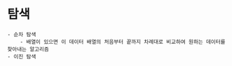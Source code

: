 
# 탐색

    - 순차 탐색
        - 배열이 있으면 이 데이터 배열의 처음부터 끝까지 차례대로 비교하여 원하는 데이터를 찾아내는 알고리즘
    - 이진 탐색 




